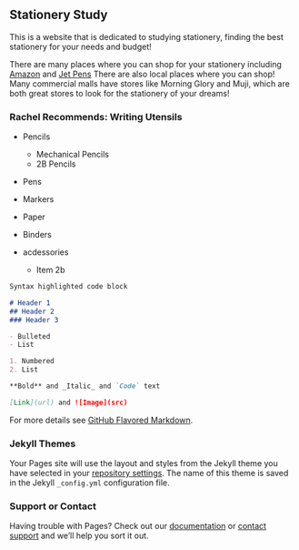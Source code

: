 ## Stationery Study

This is a website that is dedicated to studying stationery, finding the best stationery for your needs and budget!

There are many places where you can shop for your stationery including [Amazon](amazon.com) and [Jet Pens](https://www.jetpens.com/)
There are also local places where you can shop! Many commercial malls have stores like Morning Glory and Muji, which are both great stores to look for the stationery of your dreams!

### Rachel Recommends: Writing Utensils

* Pencils
  * Mechanical Pencils
  * 2B Pencils
* Pens

* Markers

* Paper

* Binders
* acdessories

  * Item 2b
```markdown
Syntax highlighted code block

# Header 1
## Header 2
### Header 3

- Bulleted
- List

1. Numbered
2. List

**Bold** and _Italic_ and `Code` text

[Link](url) and ![Image](src)
```

For more details see [GitHub Flavored Markdown](https://guides.github.com/features/mastering-markdown/).

### Jekyll Themes

Your Pages site will use the layout and styles from the Jekyll theme you have selected in your [repository settings](https://github.com/cloverbean/stationery/settings/pages). The name of this theme is saved in the Jekyll `_config.yml` configuration file.

### Support or Contact

Having trouble with Pages? Check out our [documentation](https://docs.github.com/categories/github-pages-basics/) or [contact support](https://support.github.com/contact) and we’ll help you sort it out.
